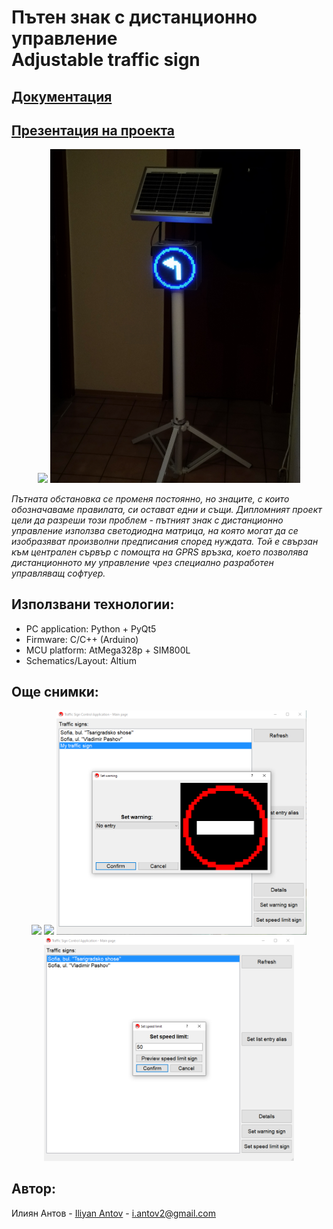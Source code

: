 # Пътен знак с дистанционно управление<br/>Adjustable traffic sign

## [Документация](./Documentation/Thesis/Diplomna_rabota_Iliyan_Antov.pdf)

## [Презентация на проекта](https://docs.google.com/presentation/d/1zqneEv3nR7Rzqj332nx1eZqfj7IUzNgIM3qGUmzLu_I/edit?usp=sharing)
<p align="center" float="left">
  <img src="./Documentation/Thesis/Images/StopSign1.jpg" width="400">
  <img src="./Documentation/Thesis/Images/znaknalqvo.jpg" width="400">
</p>

*Пътната обстановка се променя постоянно, но знаците, с които обозначаваме правилата, си остават едни и същи. Дипломният проект цели да разреши този проблем - пътният знак с дистанционно управление използва светодиодна матрица, на която могат да се изобразяват произволни предписания според нуждата. Той е свързан към централен сървър с помощта на GPRS връзка, което позволява дистанционното му управление чрез специално разработен управляващ софтуер.*

## Използвани технологии:
* PC application: Python + PyQt5
* Firmware: C/C++ (Arduino)
* MCU platform: AtMega328p + SIM800L
* Schematics/Layout: Altium

## Още снимки:
<p align="center" float="left">
  <img src="./Documentation/Thesis/Images/stoika.jpg" width="400">
  <img src="./Documentation/Thesis/Images/znakogranichenie2.jpg" width="400">
  <img src="./Documentation/Thesis/Images/prilojenie1.png" width="400">
  <img src="./Documentation/Thesis/Images/prilojenie2.png" width="400">
</p>

## Автор:
Илиян Антов - [Iliyan Antov](https://github.com/IliyanAntov) - [i.antov2@gmail.com](i.antov2@gmail.com)
